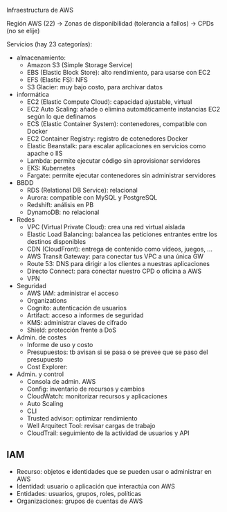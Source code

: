 Infraestructura de AWS

Región AWS (22) -> Zonas de disponibilidad (tolerancia a fallos) -> CPDs (no se elije)

Servicios (hay 23 categorías):

- almacenamiento:
  - Amazon S3 (Simple Storage Service)
  - EBS (Elastic Block Store): alto rendimiento, para usarse con EC2
  - EFS (Elastic FS): NFS
  - S3 Glacier: muy bajo costo, para archivar datos
- informática
  - EC2 (Elastic Compute Cloud): capacidad ajustable, virtual
  - EC2 Auto Scaling: añade o elimina automáticamente instancias EC2 según lo que definamos
  - ECS (Elastic Container System): contenedores, compatible con Docker
  - EC2 Container Registry: registro de cotenedores Docker
  - Elastic Beanstalk: para escalar aplicaciones en servicios como apache o IIS
  - Lambda: permite ejecutar código sin aprovisionar servidores
  - EKS: Kubernetes
  - Fargate: permite ejecutar contenedores sin administrar servidores
- BBDD
  - RDS (Relational DB Service): relacional
  - Aurora: compatible con MySQL y PostgreSQL
  - Redshift: análisis en PB
  - DynamoDB: no relacional
- Redes
  - VPC (Virtual Private Cloud): crea una red virtual aislada
  - Elastic Load Balancing: balancea las peticiones entrantes entre los destinos disponibles
  - CDN (CloudFront): entrega de contenido como vídeos, juegos, ...
  - AWS Transit Gateway: para conectar tus VPC a una única GW
  - Route 53: DNS para dirigir a los clientes a nuestras aplicaciones
  - Directo Connect: para conectar nuestro CPD o oficina a AWS
  - VPN
- Seguridad
  - AWS IAM: administrar el acceso
  - Organizations
  - Cognito: autenticación de usuarios
  - Artifact: acceso a informes de seguridad
  - KMS: administrar claves de cifrado
  - Shield: protección frente a DoS
- Admin. de costes
  - Informe de uso y costo
  - Presupuestos: tb avisan si se pasa o se prevee que se paso del presupuesto
  - Cost Explorer:
- Admin. y control
  - Consola de admin. AWS
  - Config: inventario de recursos y cambios
  - CloudWatch: monitorizar recursos y aplicaciones
  - Auto Scaling
  - CLI
  - Trusted advisor: optimizar rendimiento
  - Well Arquitect Tool: revisar cargas de trabajo
  - CloudTrail: seguimiento de la actividad de usuarios y API

## IAM
- Recurso: objetos e identidades que se pueden usar o administrar en AWS
- Identidad: usuario o aplicación que interactúa con AWS
- Entidades: usuarios, grupos, roles, políticas
- Organizaciones: grupos de cuentas de AWS
